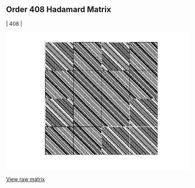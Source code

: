 ## Order 408 Hadamard Matrix

| 408 |

<img src="408.png" class="img-responsive" alt=""> 

[View raw matrix](order408.txt)
